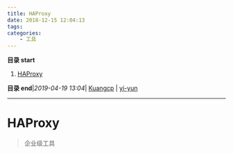 ```yaml
---
title: HAProxy
date: 2018-12-15 12:04:13
tags: 
categories: 
    - 工具
---
```


**目录 start**
 
1. [HAProxy](#haproxy)

**目录 end**|_2019-04-19 13:04_| [Kuangcp](https://github.com/Kuangcp/Note) | [yi-yun](https://github.com/yi-yun/Memo)
****************************************
# HAProxy
> 企业级工具


